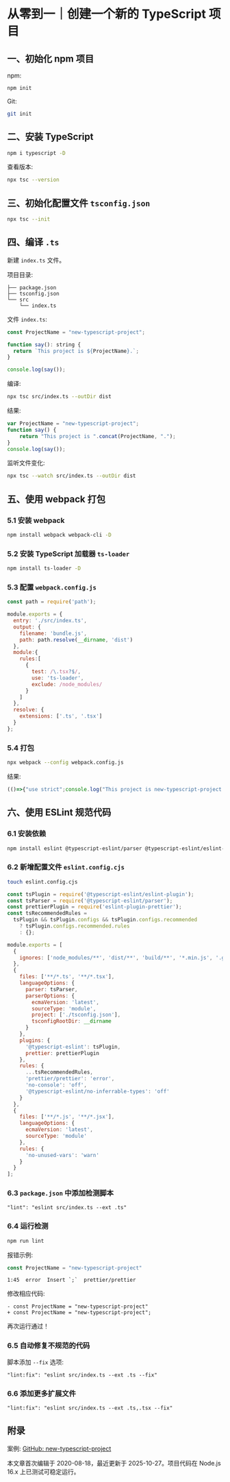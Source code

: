 # 从零到一｜创建一个新的 TypeScript 项目

## 一、初始化 npm 项目

npm:

```bash
npm init
```

Git:

```bash
git init
```

## 二、安装 TypeScript

```bash
npm i typescript -D
```

查看版本:

```bash
npx tsc --version
```

## 三、初始化配置文件 `tsconfig.json`

```bash
npx tsc --init
```

## 四、编译 `.ts`

新建 `index.ts` 文件。

项目目录:

```plain
├── package.json
├── tsconfig.json
└── src
    └── index.ts
```

文件 `index.ts`:

```javascript
const ProjectName = "new-typescript-project";

function say(): string {
  return `This project is ${ProjectName}.`;
}

console.log(say());
```

编译:

```bash
npx tsc src/index.ts --outDir dist
```

结果:

```javascript
var ProjectName = "new-typescript-project";
function say() {
    return "This project is ".concat(ProjectName, ".");
}
console.log(say());
```

监听文件变化:

```bash
npx tsc --watch src/index.ts --outDir dist
```

## 五、使用 webpack 打包

### 5.1 安装 webpack

```bash
npm install webpack webpack-cli -D
```

### 5.2 安装 TypeScript 加载器 `ts-loader`

```bash
npm install ts-loader -D
```

### 5.3 配置 `webpack.config.js`

```javascript
const path = require('path');

module.exports = {
  entry: './src/index.ts',
  output: {
    filename: 'bundle.js',
    path: path.resolve(__dirname, 'dist')
  },
  module:{
    rules:[
      {
        test: /\.tsx?$/,
        use: 'ts-loader',
        exclude: /node_modules/
      }
    ]
  },
  resolve: {
    extensions: ['.ts', '.tsx']
  }
};
```

### 5.4 打包

```bash
npx webpack --config webpack.config.js
```

结果:

```javascript
(()=>{"use strict";console.log("This project is new-typescript-project.")})();
```

## 六、使用 ESLint 规范代码

### 6.1 安装依赖

```bash
npm install eslint @typescript-eslint/parser @typescript-eslint/eslint-plugin eslint-plugin-prettier -D
```

### 6.2 新增配置文件 `eslint.config.cjs`

```bash
touch eslint.config.cjs
```

```javascript
const tsPlugin = require('@typescript-eslint/eslint-plugin');
const tsParser = require('@typescript-eslint/parser');
const prettierPlugin = require('eslint-plugin-prettier');
const tsRecommendedRules =
  tsPlugin && tsPlugin.configs && tsPlugin.configs.recommended
    ? tsPlugin.configs.recommended.rules
    : {};

module.exports = [
  {
    ignores: ['node_modules/**', 'dist/**', 'build/**', '*.min.js', '.git/**']
  },
  {
    files: ['**/*.ts', '**/*.tsx'],
    languageOptions: {
      parser: tsParser,
      parserOptions: {
        ecmaVersion: 'latest',
        sourceType: 'module',
        project: ['./tsconfig.json'],
        tsconfigRootDir: __dirname
      }
    },
    plugins: {
      '@typescript-eslint': tsPlugin,
      prettier: prettierPlugin
    },
    rules: {
      ...tsRecommendedRules,
      'prettier/prettier': 'error',
      'no-console': 'off',
      '@typescript-eslint/no-inferrable-types': 'off'
    }
  },
  {
    files: ['**/*.js', '**/*.jsx'],
    languageOptions: {
      ecmaVersion: 'latest',
      sourceType: 'module'
    },
    rules: {
      'no-unused-vars': 'warn'
    }
  }
];
```

### 6.3 `package.json` 中添加检测脚本

```plain
"lint": "eslint src/index.ts --ext .ts"
```

### 6.4 运行检测

```bash
npm run lint
```

报错示例:

```javascript
const ProjectName = "new-typescript-project"
```

```plain
1:45  error  Insert `;`  prettier/prettier
```

修改相应代码:

```plain
- const ProjectName = "new-typescript-project"
+ const ProjectName = "new-typescript-project";
```

再次运行通过！

### 6.5 自动修复不规范的代码

脚本添加 `--fix` 选项:

```plain
"lint:fix": "eslint src/index.ts --ext .ts --fix"
```

### 6.6 添加更多扩展文件

```plain
"lint:fix": "eslint src/index.ts --ext .ts,.tsx --fix"
```

## 附录

案例: [GitHub: new-typescript-project](https://github.com/chengchuu/new-typescript-project)

本文章首次编辑于 2020-08-18，最近更新于 2025-10-27。项目代码在 Node.js 16.x 上已测试可稳定运行。
